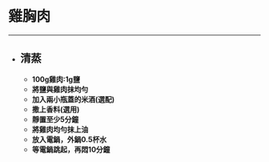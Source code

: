 # 雞胸肉
---

+ ## 清蒸
  + **100g雞肉:1g鹽**
  + **將鹽與雞肉抹均勻**
  + **加入兩小瓶蓋的米酒(選配)**
  + **撒上香料(選用)**
  + **靜置至少5分鐘**
  + **將雞肉均勻抹上油**
  + **放入電鍋，外鍋0.5杯水**
  + **等電鍋跳起，再悶10分鐘**
  